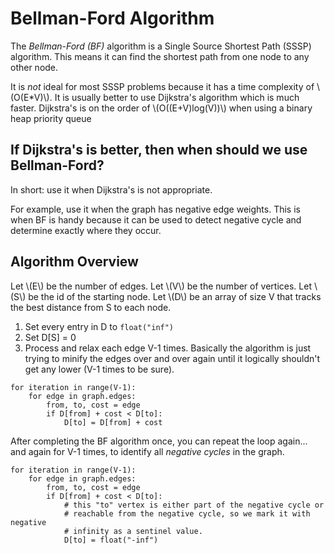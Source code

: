 # Bellman-Ford Algorithm

The *Bellman-Ford (BF)* algorithm is a Single Source Shortest Path (SSSP)
algorithm.  This means it can find the shortest path from one node to any other
node.

It is _not_ ideal for most SSSP problems because it has a time complexity of
\\(O(E\*V)\\).  It is usually better to use Dijkstra's algorithm which is much
faster.  Dijkstra's is on the order of \\(O((E+V)log(V))\\) when using a binary
heap priority queue

## If Dijkstra's is better, then when should we use Bellman-Ford?
In short: use it when Dijkstra's is not appropriate.

For example, use it when the graph has negative edge weights.  This is when BF
is handy because it can be used to detect negative cycle and determine exactly
where they occur.

## Algorithm Overview
Let \\(E\\) be the number of edges.
Let \\(V\\) be the number of vertices.
Let \\(S\\) be the id of the starting node.
Let \\(D\\) be an array of size V that tracks the best distance from S to each node.

1.  Set every entry in D to `float("inf")`
1.  Set D[S] = 0
1.  Process and relax each edge V-1 times.  Basically the algorithm is just
    trying to minify the edges over and over again until it logically shouldn't
    get any lower (V-1 times to be sure).

```
for iteration in range(V-1):
    for edge in graph.edges:
        from, to, cost = edge
        if D[from] + cost < D[to]:
            D[to] = D[from] + cost
```

After completing the BF algorithm once, you can repeat the loop again... and
again for V-1 times, to identify all *negative cycles* in the graph.
```
for iteration in range(V-1):
    for edge in graph.edges:
        from, to, cost = edge
        if D[from] + cost < D[to]:
            # this "to" vertex is either part of the negative cycle or
            # reachable from the negative cycle, so we mark it with negative
            # infinity as a sentinel value.
            D[to] = float("-inf")  
```
